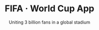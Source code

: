---
layout: default
type: project
folder: project4
title: FIFA &#8231; World Cup App
subtitle: Uniting 3 billion fans in a global stadium
tags: UX Lead &#8231; FIFA App &#8231; 2014
---